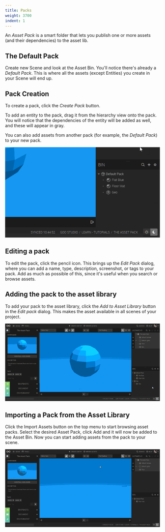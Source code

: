 ```yaml
---
title: Packs
weight: 3700
indent: 1
---
```


An *Asset Pack* is a smart folder that lets you publish one or more assets (and their dependencies) to the asset lib.

## The Default Pack

Create new Scene and look at the Asset Bin. You'll notice there's already a *Default Pack*. This is where all the assets (except Entities) you create in your Scene will end up.


## Pack Creation

To create a pack, click the *Create Pack* button.

To add an entity to the pack, drag it from the hierarchy view onto the pack. You will notice that the dependencies of the entity will be added as well, and these will appear in gray.

You can also add assets from another pack (for example, the *Default Pack*) to your new pack.

![New pack](new_pack.gif)


## Editing a pack

To edit the pack, click the pencil icon. This brings up the *Edit Pack* dialog, where you can add a name, type, description, screenshot, or tags to your pack. Add as much as possible of this, since it's useful when you search or browse assets.


## Adding the pack to the asset library

To add your pack to the asset library, click the *Add to Asset Library* button in the *Edit pack* dialog. This makes the asset available in all scenes of your project.

![Add pack to lib](pack_to_lib1.gif)


## Importing a Pack from the Asset Library

Click the Import Assets button on the top menu to start browsing asset packs. Select the desired Asset Pack, click Add and it will now be added to the Asset Bin. Now you can start adding assets from the pack to your scene.

![Import pack](import_pack.gif)